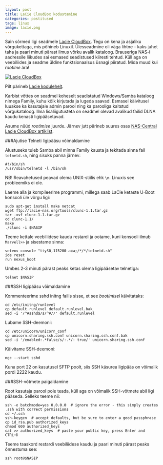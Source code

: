 ```yaml
---
layout: post
title: LaCie CloudBox kodustamine
categories: postitused
tags: linux
image: lacie.png
---
```

Sain sõrmed ligi seadmele [Lacie CloudBox](http://www.lacie.com/products/product.htm?id=10597). Tegu on kena ja asjaliku võrgukettaga, mis põhineb Linuxil. Ülesseadmine oli väga lihtne - kaks juhet taha ja paari minuti pärast ilmus võrku avalik kataloog. Brauseriga NAS-i aadressile liikudes sai esmased seadistused kiiresti tehtud. Küll aga on veebiliides ja seadme üldine funktsionaalsus üsnagi piiratud. Mida muud kui _rootime_ ära!

[![Lacie CloudBox](p-lacie_cloudbox.jpg)](lacie_cloudbox.jpg)

Pilt pärineb [Lacie kodulehelt](http://www.lacie.com/products/product.htm?id=10597).

Karbist võttes on seadmel koheselt seadistatud Windows/Samba kataloog nimega Family, kuhu kõik kirjutada ja lugeda saavad. Esmasel käivitusel luuakse ka kasutajale admin parool ning ka parooliga kaitstud võrgukataloog. Ilma lisaliigutusteta on seadmel olevad avalikud failid DLNA kaudu kenasti ligipääsetavad.

Asume nüüd _rootimise_ juurde. Järnev jutt pärineb suures osas [NAS-Central Lacie CloudBox artiklist](http://lacie.nas-central.org/wiki/Category:CloudBox).

###Ajutise Telneti ligipääsu võimaldamine

Alustuseks tuleb Samba abil minna Family kausta ja tekitada sinna fail `telnetd.sh`, ning sisuks panna järnev:

    #!/bin/sh
    /usr/sbin/telnetd -l /bin/sh

NB! Reavahetused peavad olema UNIX-stiilis ehk `\n`. Linuxis see probleemiks ei ole.

Laeme alla ja kompileerime programmi, millega saab LaCie ketaste U-Boot konsooli üle võrgu ligi:

    sudo apt-get install make netcat
    wget ftp://lacie-nas.org/tools/clunc-1.1.tar.gz
    tar -xvf clunc-1.1.tar.gz
    cd clunc-1.1/
    make
    ./clunc -i $NASIP

Teeme kettale veebiliidese kaudu restardi ja ootame, kuni konsooli ilmub `Marvell>>` ja sisestame sinna:

    setenv console "ttyS0,115200 a=a;/*/*/telnetd.sh"
    ide reset
    run nexus_boot

Umbes 2-3 minuti pärast peaks ketas olema ligipääsetav telnetiga:

    telnet $NASIP

###SSH ligipääsu võimaldamine

Kommenteerime sshd initng failis sisse, et see _bootimisel_ käivitataks:

    cd /etc/initng/runlevel
    cp default.runlevel default.runlevel.bak
    sed -i '/^#sshd$/s/^#//' default.runlevel

Lubame SSH-deemoni:

    cd /etc/unicorn/unicorn_conf
    cp unicorn.sharing.ssh.conf unicorn.sharing.ssh.conf.bak
    sed -i '/enabled:.*false/s/:.*/: true/' unicorn.sharing.ssh.conf

Käivitame SSH-deemoni:

    ngc --start sshd

Kuna port 22 on kasutusel SFTP poolt, siis SSH käsurea ligipääs on võimalik pordi 2222 kaudu.


###SSH-võtmete paigaldamine

Root kasutaja parool pole teada, küll aga on võimalik SSH-võtmete abil ligi pääseda. Selleks teeme nii:

    ssh -o batchmode=yes 0.0.0.0  # ignore the error - this simply creates .ssh with correct permissions
    cd ~/.ssh
    ssh-keygen  # accept defaults, but be sure to enter a good passphrase
    cp id_rsa.pub authorized_keys
    chmod 600 authorized_keys
    cat >> authorized_keys  # paste your public key, press Enter and CTRL+D

Teeme taaskord restardi veebiliidese kaudu ja paari minuti pärast peaks õnnestuma see:

    ssh root@$NASIP

